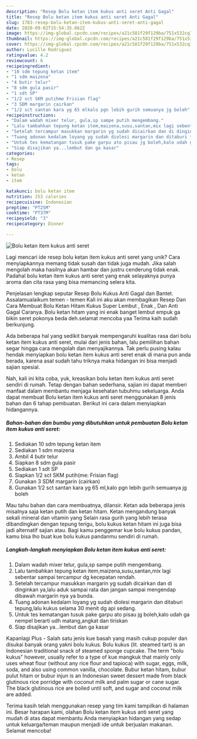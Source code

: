 ```yaml
---
description: "Resep Bolu ketan item kukus anti seret Anti Gagal"
title: "Resep Bolu ketan item kukus anti seret Anti Gagal"
slug: 1783-resep-bolu-ketan-item-kukus-anti-seret-anti-gagal
date: 2020-09-02T15:54:35.662Z
image: https://img-global.cpcdn.com/recipes/a21c581f29f129ba/751x532cq70/bolu-ketan-item-kukus-anti-seret-foto-resep-utama.jpg
thumbnail: https://img-global.cpcdn.com/recipes/a21c581f29f129ba/751x532cq70/bolu-ketan-item-kukus-anti-seret-foto-resep-utama.jpg
cover: https://img-global.cpcdn.com/recipes/a21c581f29f129ba/751x532cq70/bolu-ketan-item-kukus-anti-seret-foto-resep-utama.jpg
author: Lucille Rodriguez
ratingvalue: 4.2
reviewcount: 6
recipeingredient:
- "10 sdm tepung ketan item"
- "1 sdm maizena"
- "4 butir telur"
- "8 sdm gula pasir"
- "1 sdt SP"
- "1/2 sct SKM putihme Frisian flag"
- "3 SDM margarin cairkan"
- "1/2 sct santan kara yg 65 mlkalo pgn lebih gurih semuanya jg boleh"
recipeinstructions:
- "Dalam wadah mixer telur, gula,sp sampe putih mengembang."
- "Lalu tambahkan tepung ketan item,maizena,susu,santan,mix lagi sebentar sampai tercampur dg kecepatan rendah."
- "Setelah tercampur masukkan margarin yg sudah dicairkan dan di dinginkan ya,lalu aduk sampai rata dan jangan sampai mengendap dibawah margarin nya ya bunda."
- "Tuang adonan kedalam loyang yg sudah diolesi margarin dan ditaburi tepung,lalu kukus selama 30 menit dg api sedang."
- "Untuk tes kematangan tusuk pake garpu ato pisau jg boleh,kalo udah ga nempel berarti udh matang,angkat dan tiriskan"
- "Siap disajikan ya...lembut dan ga kasar"
categories:
- Resep
tags:
- bolu
- ketan
- item

katakunci: bolu ketan item 
nutrition: 253 calories
recipecuisine: Indonesian
preptime: "PT25M"
cooktime: "PT37M"
recipeyield: "3"
recipecategory: Dinner

---
```



![Bolu ketan item kukus anti seret](https://img-global.cpcdn.com/recipes/a21c581f29f129ba/751x532cq70/bolu-ketan-item-kukus-anti-seret-foto-resep-utama.jpg)

Lagi mencari ide resep bolu ketan item kukus anti seret yang unik? Cara menyiapkannya memang tidak susah dan tidak juga mudah. Jika salah mengolah maka hasilnya akan hambar dan justru cenderung tidak enak. Padahal bolu ketan item kukus anti seret yang enak selayaknya punya aroma dan cita rasa yang bisa memancing selera kita.

Penjelasan lengkap seputar Resep Bolu Kukus Anti Gagal dan Bantet. Assalamualaikum temen - temen Kali ini aku akan membagikan Resep Dan Cara Membuat Bolu Ketan Hitam Kukus Super Lembut , Enak , Dan Anti Gagal Caranya. Bolu ketan hitam yang ini enak banget lembut empuk ga bikin seret pokonya beda deh.selamat mencoba yaa Terima kaih sudah berkunjung.

Ada beberapa hal yang sedikit banyak mempengaruhi kualitas rasa dari bolu ketan item kukus anti seret, mulai dari jenis bahan, lalu pemilihan bahan segar hingga cara mengolah dan menyajikannya. Tak perlu pusing kalau hendak menyiapkan bolu ketan item kukus anti seret enak di mana pun anda berada, karena asal sudah tahu triknya maka hidangan ini bisa menjadi sajian spesial.


Nah, kali ini kita coba, yuk, kreasikan bolu ketan item kukus anti seret sendiri di rumah. Tetap dengan bahan sederhana, sajian ini dapat memberi manfaat dalam membantu menjaga kesehatan tubuhmu sekeluarga. Anda dapat membuat Bolu ketan item kukus anti seret menggunakan 8 jenis bahan dan 6 tahap pembuatan. Berikut ini cara dalam menyiapkan hidangannya.

<!--inarticleads1-->

##### Bahan-bahan dan bumbu yang dibutuhkan untuk pembuatan Bolu ketan item kukus anti seret:

1. Sediakan 10 sdm tepung ketan item
1. Sediakan 1 sdm maizena
1. Ambil 4 butir telur
1. Siapkan 8 sdm gula pasir
1. Sediakan 1 sdt SP
1. Siapkan 1/2 sct SKM putih(me: Frisian flag)
1. Gunakan 3 SDM margarin (cairkan)
1. Gunakan 1/2 sct santan kara yg 65 ml,kalo pgn lebih gurih semuanya jg boleh


Mau tahu bahan dan cara membuatnya, dilansir. Ketan ada beberapa jenis misalnya saja ketan putih dan ketan hitam. Ketan mengandung banyak sekali mineral dan vitamin yang Selain rasa gurih yang lebih terasa dibandingkan dengan tepung terigu, bolu kukus ketan hitam ini juga bisa jadi alternatif sajian atau. Bagi kamu penggemar kue bolu kukus pandan, kamu bisa lho buat kue bolu kukus pandanmu sendiri di rumah. 

<!--inarticleads2-->

##### Langkah-langkah menyiapkan Bolu ketan item kukus anti seret:

1. Dalam wadah mixer telur, gula,sp sampe putih mengembang.
1. Lalu tambahkan tepung ketan item,maizena,susu,santan,mix lagi sebentar sampai tercampur dg kecepatan rendah.
1. Setelah tercampur masukkan margarin yg sudah dicairkan dan di dinginkan ya,lalu aduk sampai rata dan jangan sampai mengendap dibawah margarin nya ya bunda.
1. Tuang adonan kedalam loyang yg sudah diolesi margarin dan ditaburi tepung,lalu kukus selama 30 menit dg api sedang.
1. Untuk tes kematangan tusuk pake garpu ato pisau jg boleh,kalo udah ga nempel berarti udh matang,angkat dan tiriskan
1. Siap disajikan ya...lembut dan ga kasar


Kapanlagi Plus - Salah satu jenis kue basah yang masih cukup populer dan disukai banyak orang yakni bolu kukus. Bolu kukus (lit. steamed tart) is an Indonesian traditional snack of steamed sponge cupcake. The term &#34;bolu kukus&#34; however, usually refer to a type of kue mangkuk that mainly only uses wheat flour (without any rice flour and tapioca) with sugar, eggs, milk, soda, and also using common vanilla, chocolate. Bubur ketan hitam, bubur pulut hitam or bubur injun is an Indonesian sweet dessert made from black glutinous rice porridge with coconut milk and palm sugar or cane sugar. The black glutinous rice are boiled until soft, and sugar and coconut milk are added. 

Terima kasih telah menggunakan resep yang tim kami tampilkan di halaman ini. Besar harapan kami, olahan Bolu ketan item kukus anti seret yang mudah di atas dapat membantu Anda menyiapkan hidangan yang sedap untuk keluarga/teman maupun menjadi ide untuk berjualan makanan. Selamat mencoba!
